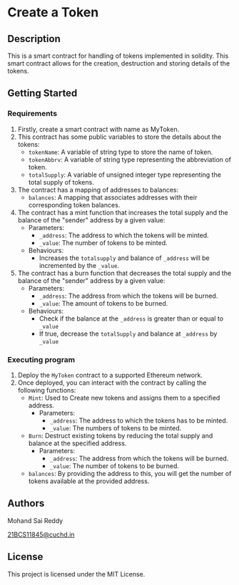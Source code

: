 # Create a Token

## Description

This is a smart contract for handling of tokens implemented in solidity. This smart contract allows for the creation, destruction and storing details of the tokens.

## Getting Started

### Requirements

1. Firstly, create a smart contract with name as MyToken.
2. This contract has some public variables to store the details about the tokens:
   * `tokenName`: A variable of string type to store the name of token.
   * `tokenAbbrv`: A variable of string type representing the abbreviation of token.
   * `totalSupply`: A variable of unsigned integer type representing the total supply of tokens.
3. The contract has a mapping of addresses to balances:
   * `balances`: A mapping that associates addresses with their corresponding token balances.
4. The contract has a mint function that increases the total supply and the balance of the "sender" address by a given value:
   * Parameters:
     * `_address`: The address to which the tokens will be minted.
     * `_value`: The number of tokens to be minted.
   * Behaviours:
     * Increases the `totalsupply` and balance of `_address` will be incremented by the `_value`.
5. The contract has a burn function that decreases the total supply and the balance of the "sender" address by a given value:
   * Parameters:
     * `_address`: The address from which the tokens will be burned.
     * `_value`: The amount of tokens to be  burned.
   * Behaviours:
     * Check if the balance at the `_address` is greater than or equal to `_value`
     * If true, decrease the `totalSupply` and balance at `_address` by `_value`
       
### Executing program

1. Deploy the `MyToken` contract to a supported Ethereum network.
2. Once deployed, you can interact with the contract by calling the following functions:
   * `Mint`: Used to Create new tokens and assigns them to a specified address.
     * Parameters:
       * `_address`: The address to which the tokens has to be minted.
       * `_value`: The numbers of tokens to be minted.
   * `Burn`: Destruct existing tokens by reducing the total supply and balance at the specified address.
     * Parameters:
       * `_address`: The address from which the tokens will be burned.
       * `_value`: The number of tokens to be burned.
   * `balances`: By providing the address to this, you will get the number of tokens available at the provided address.

## Authors

Mohand Sai Reddy

21BCS11845@cuchd.in

## License

This project is licensed under the MIT License.
